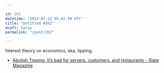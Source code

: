 ```yaml
---

id: 262
datetime: "2013-07-12 05:42:50 UTC"
title: "Untitled #262"
draft: false
permalink: "/post/262"

---
```


Interest theory on economics, aka, tipping. 

 
 * [Abolish Tipping: It’s bad for servers, customers, and restaurants - Slate Magazine](http://www.slate.com/articles/business/moneybox/2013/07/abolish_tipping_it_s_bad_for_servers_customers_and_restaurants.html?wpisrc=most_viral)



